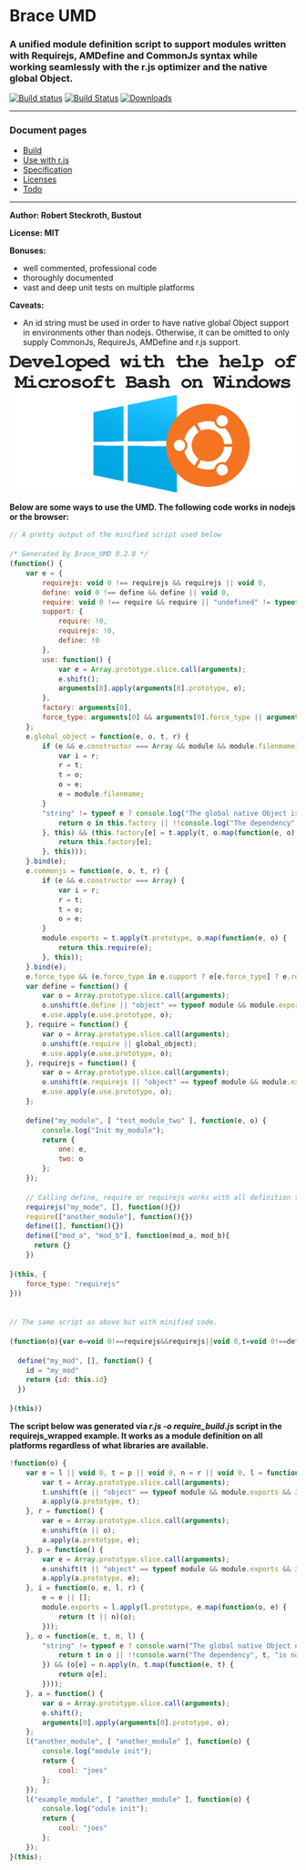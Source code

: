 
# Brace UMD
### A unified module definition script to support modules written with Requirejs, AMDefine and CommonJs syntax while working seamlessly with the r.js optimizer and the native global Object.

[![Build status](https://ci.appveyor.com/api/projects/status/j9w4v3romfw971y9/branch/master?svg=true)](https://ci.appveyor.com/project/restarian/brace-umd/branch/master) [![Build Status](https://travis-ci.org/restarian/brace_umd.svg?branch=master)](https://travis-ci.org/restarian/brace_umd) [![Downloads](https://img.shields.io/npm/dm/brace_umd.svg?svg=true)](https://npmjs.org/package/brace_umd)

------

### Document pages
* [Build](https://github.com/restarian/brace_umd/blob/master/doc/build.md)
* [Use with r.js](https://github.com/restarian/brace_umd/blob/master/doc/optimizer.md)
* [Specification](https://github.com/restarian/brace_umd/blob/master/doc/specification.md)
* [Licenses](https://github.com/restarian/brace_umd/blob/master/doc/license.md)
* [Todo](https://github.com/restarian/brace_umd/blob/master/doc/todo.md)

----

**Author: Robert Steckroth, Bustout**

**License: MIT**

**Bonuses:**
* well commented, professional code
* thoroughly documented
* vast and deep unit tests on multiple platforms

**Caveats:**
  * An id string must be used in order to have native global Object support in environments other than nodejs. Otherwise, it can be omitted to only supply CommonJs, RequireJs, AMDefine and r.js support.


[![Bash on Windows](https://raw.githubusercontent.com/restarian/brace_umd/master/doc/image/ubuntu_windows_logo.png)](https://github.com/Microsoft/BashOnWindows)


**Below are some ways to use the UMD. The following code works in nodejs or the browser:**
```javascript
// A pretty output of the minified script used below

/* Generated by Brace_UMD 0.2.8 */
(function() {
    var e = {
        requirejs: void 0 !== requirejs && requirejs || void 0,
        define: void 0 !== define && define || void 0,
        require: void 0 !== require && require || "undefined" != typeof module && module.require.bind(module) || void 0,
        support: {
            require: !0,
            requirejs: !0,
            define: !0
        },
        use: function() {
            var e = Array.prototype.slice.call(arguments);
            e.shift();
            arguments[0].apply(arguments[0].prototype, e);
        },
        factory: arguments[0],
        force_type: arguments[0] && arguments[0].force_type || arguments[1] && arguments[1].force_type
    };
    e.global_object = function(e, o, t, r) {
        if (e && e.constructor === Array && module && module.filenmame) {
            var i = r;
            r = t;
            t = o;
            o = e;
            e = module.filenmame;
        }
        "string" != typeof e ? console.log("The global native Object is attempted to be used but the module does not supply an id parameter. Skipping loading of the module.") : o.every(function(o, t) {
            return o in this.factory || !!console.log("The dependency", o, "is not loaded into the factory yet. Skipping loading of the module", e);
        }, this) && (this.factory[e] = t.apply(t, o.map(function(e, o) {
            return this.factory[e];
        }, this)));
    }.bind(e);
    e.commonjs = function(e, o, t, r) {
        if (e && e.constructor === Array) {
            var i = r;
            r = t;
            t = o;
            o = e;
        }
        module.exports = t.apply(t.prototype, o.map(function(e, o) {
            return this.require(e);
        }, this));
    }.bind(e);
    e.force_type && (e.force_type in e.support ? e[e.force_type] ? e.requirejs = e.require = e.define = e.factory = e[e.force_type] : console.log("The forced type", e.force_type, "is not available.") : console.log("The forced type", e.force_type, "specified as an option is not supported by Brace UMD. Supported types are", Object.keys(e.support)));
    var define = function() {
        var o = Array.prototype.slice.call(arguments);
        o.unshift(e.define || "object" == typeof module && module.exports && e.commonjs || e.global_object);
        e.use.apply(e.use.prototype, o);
    }, require = function() {
        var o = Array.prototype.slice.call(arguments);
        o.unshift(e.require || global_object);
        e.use.apply(e.use.prototype, o);
    }, requirejs = function() {
        var o = Array.prototype.slice.call(arguments);
        o.unshift(e.requirejs || "object" == typeof module && module.exports && e.commonjs || e.global_object);
        e.use.apply(e.use.prototype, o);
    };

    define("my_module", [ "test_module_two" ], function(e, o) {
        console.log("Init my_module");
        return {
            one: e,
            two: o
        };
    });

    // Calling define, require or requirejs works with all definition types here.
    requirejs("my_mode", [], function(){})
    require(["another_module"], function(){})
    define([], function(){})
    define(["mod_a", "mod_b"], function(mod_a, mod_b){
      return {}
    })

}(this, {
    force_type: "requirejs"
}))


// The same script as above but with minified code.

(function(o){var e=void 0!==requirejs&&requirejs||void 0,t=void 0!==define&&define||void 0,r=void 0!==require&&require||module&&module.require.bind(module)||void 0,p=function(){var o=Array.prototype.slice.call(arguments);o.shift();arguments[0].apply(arguments[0].prototype,o)},define=function(){var o=Array.prototype.slice.call(arguments);o.unshift(t||"object"==typeof module&&module.exports&&n||i);p.apply(p.prototype,o)},require=function(){var o=Array.prototype.slice.call(arguments);o.unshift(r||i);p.apply(p.prototype,o)},requirejs=function(){var o=Array.prototype.slice.call(arguments);o.unshift(e||"object"==typeof module&&module.exports&&n||i);p.apply(p.prototype,o)},n=function(o,e,t,p){e=e||[];module.exports=t.apply(t.prototype,e.map(function(o,e){return r(o)}))},i=function(e,t,r,p){if(e&&e.constructor===Array){var n=p;p=r;r=t;t=e;e=__filename.replace(/.*[\\,\/]/g,"")}"string"!=typeof e?console.log("The global native Object needs to be used but the module id parameter is not available."):t.every(function(t,r){return t in o||!!console.log("The dependency",t,"is not loaded into the factory yet. Skipping loading of the module",e)})&&(o[e]=r.apply(r,t.map(function(e,t){return o[e]})))}

  define("my_mod", [], function() {
    id = "my_mod"
    return {id: this.id}
  })

}(this))

```

**The script below was generated via _r.js -o require_build.js_ script in the requirejs_wrapped example. It works as a module definition on all platforms regardless of what libraries are available.**

```javascript
!function(o) {
    var e = l || void 0, t = p || void 0, n = r || void 0, l = function() {
        var t = Array.prototype.slice.call(arguments);
        t.unshift(e || "object" == typeof module && module.exports && i || o);
        a.apply(a.prototype, t);
    }, r = function() {
        var e = Array.prototype.slice.call(arguments);
        e.unshift(n || o);
        a.apply(a.prototype, e);
    }, p = function() {
        var e = Array.prototype.slice.call(arguments);
        e.unshift(t || "object" == typeof module && module.exports && i || o);
        a.apply(a.prototype, e);
    }, i = function(o, e, l, r) {
        e = e || [];
        module.exports = l.apply(l.prototype, e.map(function(o, e) {
            return (t || n)(o);
        }));
    }, o = function(e, t, n, l) {
        "string" != typeof e ? console.warn("The global native Object needs to be used but the module id parameter is not available.") : t.every(function(t, n) {
            return t in o || !!console.warn("The dependency", t, "is not loaded into the factory yet. Skipping loading of the module", e);
        }) && (o[e] = n.apply(n, t.map(function(e, t) {
            return o[e];
        })));
    }, a = function() {
        var o = Array.prototype.slice.call(arguments);
        o.shift();
        arguments[0].apply(arguments[0].prototype, o);
    };
    l("another_module", [ "another_module" ], function(o) {
        console.log("module init");
        return {
            cool: "joes"
        };
    });
    l("example_module", [ "another_module" ], function(o) {
        console.log("odule init");
        return {
            cool: "joes"
        };
    });
}(this);
```
